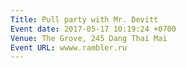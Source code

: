 ```yaml
---
Title: Pull party with Mr. Devitt
Event date: 2017-05-17 10:19:24 +0700
Venue: The Grove, 245 Dang Thai Mai
Event URL: wwww.rambler.ru
---
```

